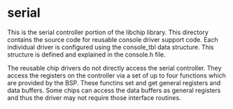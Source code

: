 serial
======

This is the serial controller portion of the libchip library.  This 
directory contains the source code for reusable console driver
support code.  Each individual driver is configured using the
console_tbl data structure.  This structure is defined and explained
in the console.h file.

The reusable chip drivers do not directly access the serial controller.
They access the registers on the controller via a set of up to four 
functions which are provided by the BSP.  These functins set and get
general registers and data buffers.  Some chips can access the data
buffers as general registers and thus the driver may not require
those interface routines.


